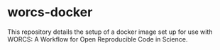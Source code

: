 # worcs-docker

This repository details the setup of a docker image set up for use with WORCS: A Workflow for Open Reproducible Code in Science.
